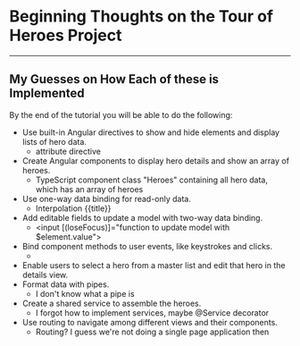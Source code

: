 # Beginning Thoughts on the Tour of Heroes Project
---
## My Guesses on How Each of these is Implemented
By the end of the tutorial you will be able to do the following:
* Use built-in Angular directives to show and hide elements and display lists of hero data.
  * <div [disabled]="something"> attribute directive
* Create Angular components to display hero details and show an array of heroes.
  * TypeScript component class "Heroes" containing all hero data, which has an array of heroes
* Use one-way data binding for read-only data.
  * Interpolation {{title}}
* Add editable fields to update a model with two-way data binding.
  * <input [(loseFocus)]="function to update model with $element.value">
* Bind component methods to user events, like keystrokes and clicks.
  * <div (click)="myfunc">
* Enable users to select a hero from a master list and edit that hero in the details view.
* Format data with pipes.
  * I don't know what a pipe is
* Create a shared service to assemble the heroes.
  * I forgot how to implement services, maybe @Service decorator
* Use routing to navigate among different views and their components.
  * Routing? I guess we're not doing a single page application then
